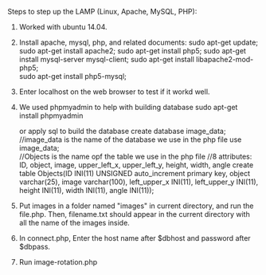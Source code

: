 
Steps to step up the LAMP (Linux, Apache, MySQL, PHP):

1. Worked with ubuntu 14.04.

2. Install apache, mysql, php, and related documents:
  sudo apt-get update;
  sudo apt-get install apache2;
  sudo apt-get install php5;
  sudo apt-get install mysql-server mysql-client; 
  sudo apt-get install libapache2-mod-php5;  
  sudo apt-get install php5-mysql;

3. Enter localhost on the web browser to test if it workd well.

4. We used phpmyadmin to help with building database
   sudo apt-get install phpmyadmin
  
   or apply sql to build the database
   create database image_data; //image_data is the name of the database we use in the php file 
   use image_data;  
   //Objects is the name opf the table we use in the php file 
   //8 attributes: ID, object, image, upper_left_x, upper_left_y, height, width, angle 
   create table Objects(ID INI(11) UNSIGNED auto_increment primary key, 
                        object varchar(25), 
                        image varchar(100), 
                        left_upper_x INI(11), 
                        left_upper_y INI(11),
                        height INI(11), 
                        width INI(11), 
                        angle INI(11));

5. Put images in a folder named "images" in current directory, and run the file.php. 
   Then, filename.txt should appear in the current directory with all the name of the images inside.

6. In connect.php, Enter the host name after $dbhost and password after $dbpass.

7. Run image-rotation.php
